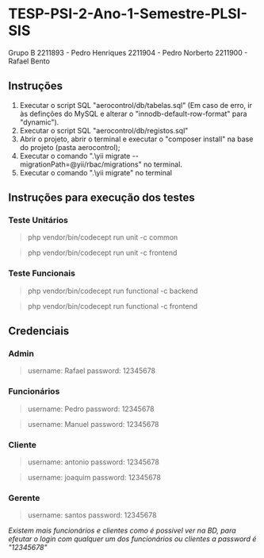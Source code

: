 # TESP-PSI-2-Ano-1-Semestre-PLSI-SIS

Grupo B
2211893 - Pedro Henriques
2211904 - Pedro Norberto
2211900 - Rafael Bento

## Instruções 
1. Executar o script SQL "aerocontrol/db/tabelas.sql" (Em caso de erro, ir às definções do MySQL e alterar o "innodb-default-row-format" para "dynamic").
2. Executar o script SQL "aerocontrol/db/registos.sql"
3. Abrir o projeto, abrir o terminal e executar o "composer install" na base do projeto (pasta aerocontrol);
4. Executar o comando ".\yii migrate --migrationPath=@yii/rbac/migrations" no terminal.
5. Executar o comando ".\yii migrate" no terminal

## Instruções para execução dos testes
### Teste Unitários
>php vendor/bin/codecept run unit -c common

>php vendor/bin/codecept run unit -c frontend

### Teste Funcionais
>php vendor/bin/codecept run functional -c backend

>php vendor/bin/codecept run functional -c frontend



## Credenciais

### Admin

>username: Rafael
password: 12345678

### Funcionários

> username: Pedro
password: 12345678

>username: Manuel
password: 12345678

### Cliente

>username: antonio
password: 12345678

>username: joaquim
password: 12345678

### Gerente

>username: santos
password: 12345678

*Existem mais funcionários e clientes como é possivel ver na BD, para efeutar o login com qualquer um dos funcionários ou clientes a password é "12345678"*